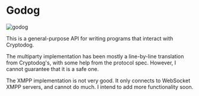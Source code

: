 # Godog

![godog](https://img.ikrypto.club/iGGo.png)

This is a general-purpose API for writing programs that interact with Cryptodog. 

The multiparty implementation has been mostly a line-by-line translation from Cryptodog's, with some help from the protocol spec. However, I cannot guarantee that it is a safe one.

The XMPP implementation is not very good. It only connects to WebSocket XMPP servers, and cannot do much. I intend to add more functionality soon.
